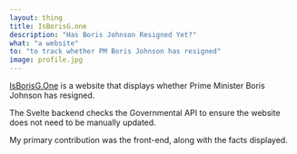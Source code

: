 ```yaml
---
layout: thing
title: IsBorisG.one
description: "Has Boris Johnson Resigned Yet?"
what: "a website"
to: "to track whether PM Boris Johnson has resigned"
image: profile.jpg
---
```


[IsBorisG.One](https://isborisg.one) is a website that displays whether Prime Minister Boris Johnson has resigned.

The Svelte backend checks the Governmental API to ensure the website does not need to be manually updated.

My primary contribution was the front-end, along with the facts displayed.